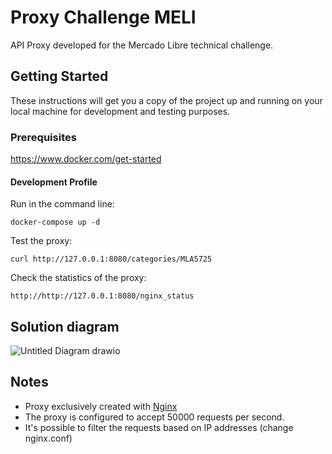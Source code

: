 # Proxy Challenge MELI

API Proxy developed for the Mercado Libre technical challenge.

## Getting Started
These instructions will get you a copy of the project up and running on your local machine for development and testing purposes.


### Prerequisites
https://www.docker.com/get-started

#### Development Profile

Run in the command line:
```
docker-compose up -d
```

Test the proxy:
```
curl http://127.0.0.1:8080/categories/MLA5725
```

Check the statistics of the proxy:
```
http://http://127.0.0.1:8080/nginx_status
```

## Solution diagram
![Untitled Diagram drawio](https://user-images.githubusercontent.com/77750560/163820888-a1e09a44-b072-4505-b0a2-1de624f0fbb8.png)

## Notes
* Proxy exclusively created with [Nginx](https://www.nginx.com/)
* The proxy is configured to accept 50000 requests per second.
* It's possible to filter the requests based on IP addresses (change nginx.conf)
